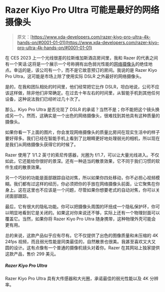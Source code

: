 # Razer Kiyo Pro Ultra 可能是最好的网络摄像头

> 原文：[https://www.xda-developers.com/razer-kiyo-pro-ultra-4k-hands-on/#0001-01-01](https://www.xda-developers.com/razer-kiyo-pro-ultra-4k-hands-on/#0001-01-01)

在 CES 2023 上一个光线很差的拉斯维加斯酒店房间里，我和 Razer 的代表之间有一个笑话:这将是一个展示一个号称拥有出色弱光性能的[网络摄像头](https://www.xda-developers.com/best-webcams/)的绝佳地点。幸运的是，该公司有一个，而不是它故意预订的房间。我说的是 Razer Kiyo Pro Ultra，这可能是市场上除了使用实际 DSLR 之外最好的网络摄像头。

是的，在我和团队相处的时间里，他们经常把它比作 DSLR，坦白地说，公司不应该这样做，除非他们非常确定。在过去十年左右的时间里，从智能手机到其他任何设备，这种说法我们已经听过几十次了。

那么，Kiyo Pro Ultra 是否兑现了 DSLR 的承诺？当然不是；你不能把这个镜头换成另一个。然而，这确实是一个出色的网络摄像头，很难找到其他具有这种质量的摄像头。

如果你看一下上面的图片，你会发现网络摄像头的质量比房间在现实生活中的样子要好得多。我们已经在智能手机上看到了比眼睛更好地处理弱光的相机，所以现在是我们从网络摄像头获得它的时候了。

Razer 使用了 1/1.2 英寸的索尼传感器，光圈为 f/1.7，可以让大量光线进入。不仅如此，它还能给你很好的景深。还有一种适当的散景效果，它不同于我们习惯的软件生成的散景效果。

另一个巧妙的功能是面部跟踪自动对焦，所以如果你四处移动，你不必担心视频模糊。我们都有过这样的经历，你必须把你的手放在网络摄像头前面，让它聚焦在你身上。这在这里也不应该是一个问题，尽管如果你想要老式的自动对焦，你可以关闭面部跟踪。

最后，它有很大的隐私功能。你可以把摄像头周围的环扭成一个隐私保护环，你可以明显地看到它是关闭的。如果这对你来说还不够，实际上还有一个物理封面可以覆盖它。当然，如果你将 Razer Kiyo Pro Ultra 随身携带，这种物理外壳可能会更有用。

总的来说，这款产品似乎应有尽有。它不仅提供了出色的图像质量和未压缩的 4K 24fps 视频，而且弱光性能是同类最佳的，自然散景也很美。我甚至喜欢又大又圆的设计。这有点像有一个普通的摄像机镜头对着你。Razer 在其网站上独家提供这款产品，售价 299 美元。

##### Razer Kiyo Pro Ultra

Razer Kiyo Pro Ultra 具有大传感器和大光圈，承诺最佳的弱光性能以及 4K 分辨率。